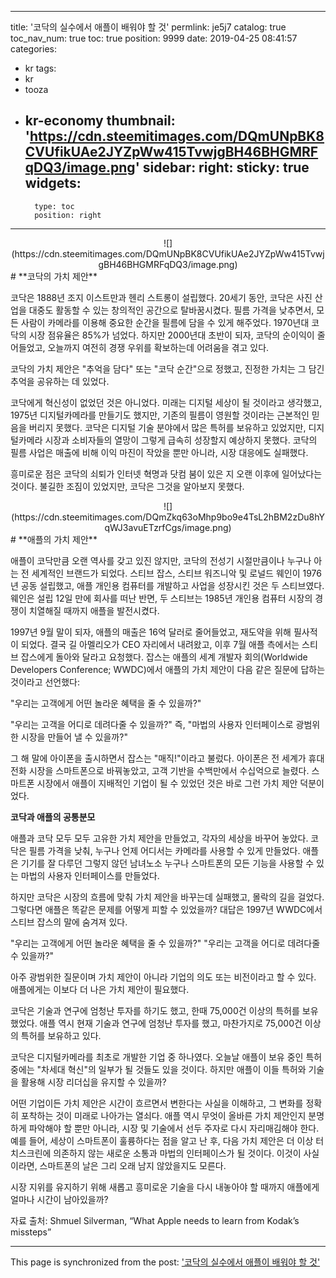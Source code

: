 
---
title: '코닥의 실수에서 애플이 배워야 할 것'
permlink: je5j7
catalog: true
toc_nav_num: true
toc: true
position: 9999
date: 2019-04-25 08:41:57
categories:
- kr
tags:
- kr
- tooza
- kr-economy
thumbnail: 'https://cdn.steemitimages.com/DQmUNpBK8CVUfikUAe2JYZpWw415TvwjgBH46BHGMRFqDQ3/image.png'
sidebar:
    right:
        sticky: true
widgets:
    -
        type: toc
        position: right
---


<center>
![](https://cdn.steemitimages.com/DQmUNpBK8CVUfikUAe2JYZpWw415TvwjgBH46BHGMRFqDQ3/image.png)
</center>
#
**코닥의 가치 제안**

 

코닥은 1888년 조지 이스트만과 헨리 스트롱이 설립했다. 20세기 동안, 코닥은 사진 산업을 대중도 활동할 수 있는 창의적인 공간으로 탈바꿈시켰다. 필름 가격을 낮추면서, 모든 사람이 카메라를 이용해 중요한 순간을 필름에 담을 수 있게 해주었다. 1970년대 코닥의 시장 점유율은 85%가 넘었다. 하지만 2000년대 초반이 되자, 코닥의 순이익이 줄어들었고, 오늘까지 여전히 경쟁 우위를 확보하는데 어려움을 겪고 있다.

 

코닥의 가치 제안은 "추억을 담다" 또는 "코닥 순간"으로 정했고, 진정한 가치는 그 담긴 추억을 공유하는 데 있었다. 

 

코닥에게 혁신성이 없었던 것은 아니었다. 미래는 디지털 세상이 될 것이라고 생각했고, 1975년 디지털카메라를 만들기도 했지만, 기존의 필름이 영원할 것이라는 근본적인 믿음을 버리지 못했다. 코닥은 디지털 기술 분야에서 많은 특허를 보유하고 있었지만, 디지털카메라 시장과 소비자들의 열망이 그렇게 급속히 성장할지 예상하지 못했다. 코닥의 필름 사업은 매출에 비해 이익 마진이 작았을 뿐만 아니라, 시장 대응에도 실패했다. 

 

흥미로운 점은 코닥의 쇠퇴가 인터넷 혁명과 닷컴 붐이 있은 지 오랜 이후에 일어났다는 것이다. 불길한 조짐이 있었지만, 코닥은 그것을 알아보지 못했다.
<center>
![](https://cdn.steemitimages.com/DQmZkq63oMhp9bo9e4TsL2hBM2zDu8hYqWJ3avuETzrfCgs/image.png)
</center>
#
**애플의 가치 제안**

 

애플이 코닥만큼 오랜 역사를 갖고 있진 않지만, 코닥의 전성기 시절만큼이나 누구나 아는 전 세계적인 브랜드가 되었다. 스티브 잡스, 스티브 워즈니악 및 로널드 웨인이 1976년 공동 설립했고, 애플 개인용 컴퓨터를 개발하고 사업을 성장시킨 것은 두 스티브였다. 웨인은 설립 12일 만에 회사를 떠난 반면, 두 스티브는 1985년 개인용 컴퓨터 시장의 경쟁이 치열해질 때까지 애플을 발전시켰다.

 

1997년 9월 말이 되자, 애플의 매출은 16억 달러로 줄어들었고, 재도약을 위해 필사적이 되었다. 결국 길 아멜리오가 CEO 자리에서 내려왔고, 이후 7월 애플 측에서는 스티브 잡스에게 돌아와 달라고 요청했다. 잡스는 애플의 세계 개발자 회의(Worldwide Developers Conference; WWDC)에서 애플의 가치 제안이 다음 같은 질문에 답하는 것이라고 선언했다: 

 

"우리는 고객에게 어떤 놀라운 혜택을 줄 수 있을까?"

 

"우리는 고객을 어디로 데려다줄 수 있을까?" 즉, "마법의 사용자 인터페이스로 광범위한 시장을 만들어 낼 수 있을까?"

 

그 해 말에 아이폰을 출시하면서 잡스는 "매직!"이라고 불렀다. 아이폰은 전 세계가 휴대전화 시장을 스마트폰으로 바꿔놓았고, 고객 기반을 수백만에서 수십억으로 늘렸다. 스마트폰 시장에서 애플이 지배적인 기업이 될 수 있었던 것은 바로 그런 가치 제안 덕분이었다.

 

**코닥과 애플의 공통분모**

 

애플과 코닥 모두 모두 고유한 가치 제안을 만들었고, 각자의 세상을 바꾸어 놓았다. 코닥은 필름 가격을 낮춰, 누구나 언제 어디서는 카메라를 사용할 수 있게 만들었다. 애플은 기기를 잘 다루던 그렇지 않던 남녀노소 누구나 스마트폰의 모든 기능을 사용할 수 있는 마법의 사용자 인터페이스를 만들었다. 

 

하지만 코닥은 시장의 흐름에 맞춰 가치 제안을 바꾸는데 실패했고, 몰락의 길을 걸었다. 그렇다면 애플은 똑같은 문제를 어떻게 피할 수 있었을까? 대답은 1997년 WWDC에서 스티브 잡스의 말에 숨겨져 있다.

 

"우리는 고객에게 어떤 놀라운 혜택을 줄 수 있을까?" "우리는 고객을 어디로 데려다줄 수 있을까?" 

 

아주 광범위한 질문이며 가치 제안이 아니라 기업의 의도 또는 비전이라고 할 수 있다. 애플에게는 이보다 더 나은 가치 제안이 필요했다. 

 

코닥은 기술과 연구에 엄청난 투자를 하기도 했고, 한때 75,000건 이상의 특허를 보유했었다. 애플 역시 현재 기술과 연구에 엄청난 투자를 했고, 마찬가지로 75,000건 이상의 특허를 보유하고 있다. 

 

코닥은 디지털카메라를 최초로 개발한 기업 중 하나였다. 오늘날 애플이 보유 중인 특허 중에는 "차세대 혁신"의 일부가 될 것들도 있을 것이다. 하지만 애플이 이들 특허와 기술을 활용해 시장 리더십을 유지할 수 있을까?

 

어떤 기업이든 가치 제안은 시간이 흐르면서 변한다는 사실을 이해하고, 그 변화를 정확히 포착하는 것이 미래로 나아가는 열쇠다. 애플 역시 무엇이 올바른 가치 제안인지 분명하게 파악해야 할 뿐만 아니라, 시장 및 기술에서 선두 주자로 다시 자리매김해야 한다. 예를 들어, 세상이 스마트폰이 훌륭하다는 점을 알고 난 후, 다음 가치 제안은 더 이상 터치스크린에 의존하지 않는 새로운 소통과 마법의 인터페이스가 될 것이다. 이것이 사실이라면, 스마트폰의 날은 그리 오래 남지 않았을지도 모른다. 

 

시장 지위를 유지하기 위해 새롭고 흥미로운 기술을 다시 내놓아야 할 때까지 애플에게 얼마나 시간이 남아있을까? 

 

자료 출처: Shmuel Silverman, “What Apple needs to learn from Kodak’s missteps”

- - -

This page is synchronized from the post: ['코닥의 실수에서 애플이 배워야 할 것'](https://steemit.com/@pius.pius/je5j7)
